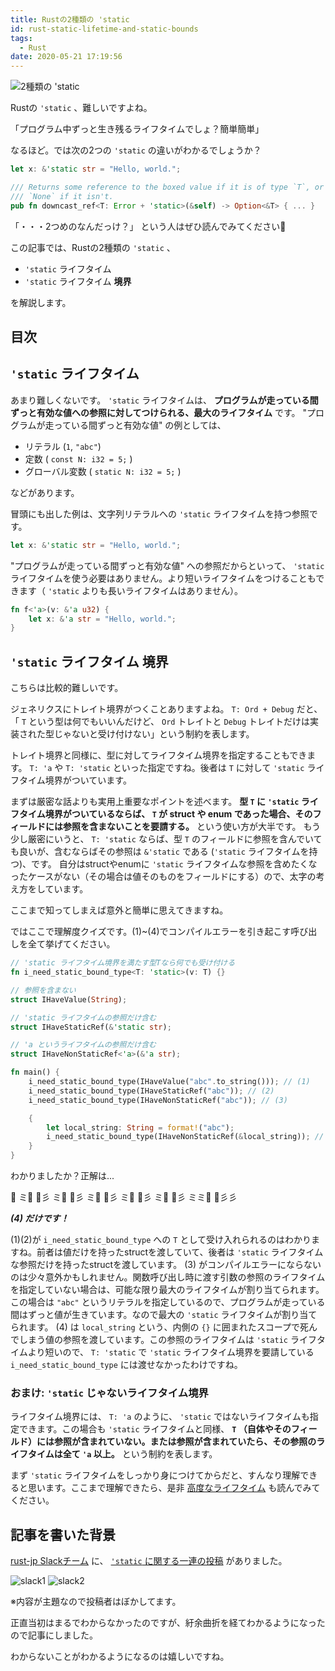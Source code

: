 ```yaml
---
title: Rustの2種類の 'static
id: rust-static-lifetime-and-static-bounds
tags:
  - Rust
date: 2020-05-21 17:19:56
---
```


<img src="/img/2020-05-21-19-04-46.png" alt="2種類の 'static" width="auto" height="auto">

Rustの `'static` 、難しいですよね。

「プログラム中ずっと生き残るライフタイムでしょ？簡単簡単」

なるほど。では次の2つの `'static` の違いがわかるでしょうか？

```rust 1つめ
let x: &'static str = "Hello, world.";
```

```rust 2つめ
/// Returns some reference to the boxed value if it is of type `T`, or
/// `None` if it isn't.
pub fn downcast_ref<T: Error + 'static>(&self) -> Option<&T> { ... }
```

「・・・2つめのなんだっけ？」
という人はぜひ読んでみてください🦀

この記事では、Rustの2種類の `'static` 、

- `'static` ライフタイム
- `'static` ライフタイム **境界**

を解説します。

<!-- more -->

## 目次
<!-- toc -->

## `'static` ライフタイム

あまり難しくないです。
`'static` ライフタイムは、 **プログラムが走っている間ずっと有効な値への参照に対してつけられる、最大のライフタイム** です。
"プログラムが走っている間ずっと有効な値" の例としては、

- リテラル (`1`, `"abc"`)
- 定数 ( `const N: i32 = 5;` )
- グローバル変数 ( `static N: i32 = 5;` )

などがあります。

冒頭にも出した例は、文字列リテラルへの `'static` ライフタイムを持つ参照です。

```rust 'static ライフタイム
let x: &'static str = "Hello, world.";
```

"プログラムが走っている間ずっと有効な値" への参照だからといって、 `'static` ライフタイムを使う必要はありません。より短いライフタイムをつけることもできます（ `'static` よりも長いライフタイムはありません）。

```rust リテラルの参照のライフタイムに、関数の引数のライフタイムと同じものを使う例
fn f<'a>(v: &'a u32) {
    let x: &'a str = "Hello, world.";
}
```

## `'static` ライフタイム **境界**

こちらは比較的難しいです。

ジェネリクスにトレイト境界がつくことありますよね。 `T: Ord + Debug` だと、「 `T` という型は何でもいいんだけど、 `Ord` トレイトと `Debug` トレイトだけは実装された型じゃないと受け付けない」という制約を表します。

トレイト境界と同様に、型に対してライフタイム境界を指定することもできます。 `T: 'a` や `T: 'static` といった指定ですね。後者は `T` に対して `'static` ライフタイム境界がついています。

まずは厳密な話よりも実用上重要なポイントを述べます。 **型 `T` に `'static` ライフタイム境界がついているならば、 `T` が struct や enum であった場合、そのフィールドには参照を含まないことを要請する。** という使い方が大半です。
もう少し厳密にいうと、 `T: 'static` ならば、型 `T` のフィールドに参照を含んでいても良いが、含むならばその参照は `&'static` である (`'static` ライフタイムを持つ)、です。
自分はstructやenumに `'static` ライフタイムな参照を含めたくなったケースがない（その場合は値そのものをフィールドにする）ので、太字の考え方をしています。

ここまで知ってしまえば意外と簡単に思えてきますね。

ではここで理解度クイズです。(1)~(4)でコンパイルエラーを引き起こす呼び出しを全て挙げてください。

```rust 
// 'static ライフタイム境界を満たす型Tなら何でも受け付ける
fn i_need_static_bound_type<T: 'static>(v: T) {}

// 参照を含まない
struct IHaveValue(String);

// 'static ライフタイムの参照だけ含む
struct IHaveStaticRef(&'static str);

// 'a というライフタイムの参照だけ含む
struct IHaveNonStaticRef<'a>(&'a str);

fn main() {
    i_need_static_bound_type(IHaveValue("abc".to_string())); // (1)
    i_need_static_bound_type(IHaveStaticRef("abc")); // (2)
    i_need_static_bound_type(IHaveNonStaticRef("abc")); // (3)

    {
        let local_string: String = format!("abc");
        i_need_static_bound_type(IHaveNonStaticRef(&local_string)); // (4)
    }
}
```

わかりましたか？正解は...

🦀
ミ🦀
🦀彡
ミ🦀
🦀彡
ミ🦀
🦀彡
ミ🦀
🦀彡
ミ🦀
🦀彡
ミミ🦀
🦀彡彡

***(4) だけです！***

(1)(2)が `i_need_static_bound_type` への `T` として受け入れられるのはわかりますね。前者は値だけを持ったstructを渡していて、後者は `'static` ライフタイムな参照だけを持ったstructを渡しています。
(3) がコンパイルエラーにならないのは少々意外かもしれません。関数呼び出し時に渡す引数の参照のライフタイムを指定していない場合は、可能な限り最大のライフタイムが割り当てられます。この場合は `"abc"` というリテラルを指定しているので、プログラムが走っている間はずっと値が生きています。なので最大の `'static` ライフタイムが割り当てられます。
(4) は `local_string` という、内側の `{}` に囲まれたスコープで死んでしまう値の参照を渡しています。この参照のライフタイムは `'static` ライフタイムより短いので、 `T: 'static` で `'static` ライフタイム境界を要請している `i_need_static_bound_type` には渡せなかったわけですね。

### おまけ: `'static` じゃないライフタイム境界

ライフタイム境界には、 `T: 'a` のように、 `'static` ではないライフタイムも指定できます。この場合も `'static` ライフタイムと同様、
**`T` （自体やそのフィールド）には参照が含まれていない。または参照が含まれていたら、その参照のライフタイムは全て `'a` 以上。** という制約を表します。

まず `'static` ライフタイムをしっかり身につけてからだと、すんなり理解できると思います。ここまで理解できたら、是非 [高度なライフタイム](https://doc.rust-jp.rs/book/second-edition/ch19-02-advanced-lifetimes.html) も読んでみてください。

## 記事を書いた背景

[rust-jp Slackチーム](https://rust-jp.rs/) に、 [`'static` に関する一連の投稿](https://rust-jp.slack.com/archives/C0562JBPY/p1580988202180800) がありました。

<img src="/img/2020-05-21-17-45-05.png" alt="slack1" width="auto" height="auto">
<img src="/img/2020-05-21-17-45-47.png" alt="slack2" width="auto" height="auto">

※内容が主題なので投稿者はぼかしてます。

正直当初はまるでわからなかったのですが、紆余曲折を経てわかるようになったので記事にしました。

わからないことがわかるようになるのは嬉しいですね。
